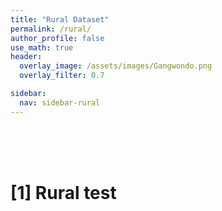 ```yaml
---
title: "Rural Dataset"
permalink: /rural/
author_profile: false
use_math: true
header:
  overlay_image: /assets/images/Gangwondo.png
  overlay_filter: 0.7

sidebar:
  nav: sidebar-rural
---
```


<br/>
<br/>
<br/>



# [1] Rural test
